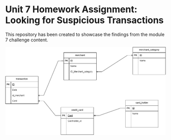 # Unit 7 Homework Assignment: Looking for Suspicious Transactions

This repository has been created to showcase the findings from the module 7 challenge content. 

![ERD Diagram](Images/ERD_Module_7_Challenge.png)

